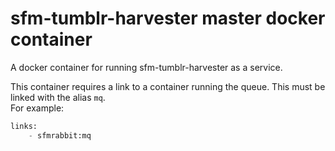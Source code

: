 # sfm-tumblr-harvester master docker container

A docker container for running sfm-tumblr-harvester as a service.

This container requires a link to a container running the queue. This must be linked with the alias `mq`.  
For example:

```python
links:
    - sfmrabbit:mq
```
